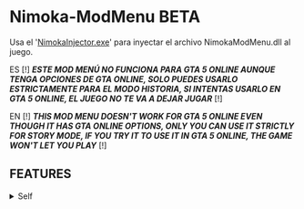 # Nimoka-ModMenu BETA

Usa el '[NimokaInjector.exe](https://github.com/n1m0k4/Nimoka-Injector/releases/latest)' para inyectar el archivo NimokaModMenu.dll al juego.

ES [!] ***ESTE MOD MENÚ NO FUNCIONA PARA GTA 5 ONLINE AUNQUE TENGA OPCIONES DE GTA ONLINE, SOLO PUEDES USARLO ESTRICTAMENTE PARA EL MODO HISTORIA, SI INTENTAS USARLO EN GTA 5 ONLINE, EL JUEGO NO TE VA A DEJAR JUGAR*** [!]

EN [!] ***THIS MOD MENU DOESN'T WORK FOR GTA 5 ONLINE EVEN THOUGH IT HAS GTA ONLINE OPTIONS, ONLY YOU CAN USE IT STRICTLY FOR STORY MODE, IF YOU TRY IT TO USE IT IN GTA 5 ONLINE, THE GAME WON'T LET YOU PLAY*** [!]

## FEATURES
<details>
  <summary>Self</summary>
  <details>
    <summary>Model</summary>
  </details>
  God mode
</details>
